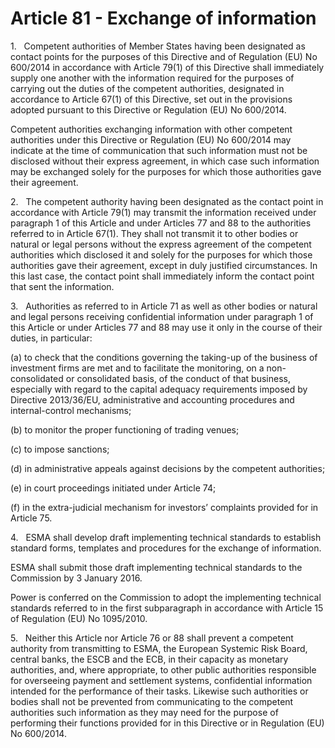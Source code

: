 # Article 81 - Exchange of information


1.   Competent authorities of Member States having been designated as contact points for the purposes of this Directive and of Regulation (EU) No 600/2014 in accordance with Article 79(1) of this Directive shall immediately supply one another with the information required for the purposes of carrying out the duties of the competent authorities, designated in accordance to Article 67(1) of this Directive, set out in the provisions adopted pursuant to this Directive or Regulation (EU) No 600/2014.

Competent authorities exchanging information with other competent authorities under this Directive or Regulation (EU) No 600/2014 may indicate at the time of communication that such information must not be disclosed without their express agreement, in which case such information may be exchanged solely for the purposes for which those authorities gave their agreement.

2.   The competent authority having been designated as the contact point in accordance with Article 79(1) may transmit the information received under paragraph 1 of this Article and under Articles 77 and 88 to the authorities referred to in Article 67(1). They shall not transmit it to other bodies or natural or legal persons without the express agreement of the competent authorities which disclosed it and solely for the purposes for which those authorities gave their agreement, except in duly justified circumstances. In this last case, the contact point shall immediately inform the contact point that sent the information.

3.   Authorities as referred to in Article 71 as well as other bodies or natural and legal persons receiving confidential information under paragraph 1 of this Article or under Articles 77 and 88 may use it only in the course of their duties, in particular:

(a) to check that the conditions governing the taking-up of the business of investment firms are met and to facilitate the monitoring, on a non-consolidated or consolidated basis, of the conduct of that business, especially with regard to the capital adequacy requirements imposed by Directive 2013/36/EU, administrative and accounting procedures and internal-control mechanisms;

(b) to monitor the proper functioning of trading venues;

(c) to impose sanctions;

(d) in administrative appeals against decisions by the competent authorities;

(e) in court proceedings initiated under Article 74;

(f) in the extra-judicial mechanism for investors’ complaints provided for in Article 75.

4.   ESMA shall develop draft implementing technical standards to establish standard forms, templates and procedures for the exchange of information.

ESMA shall submit those draft implementing technical standards to the Commission by 3 January 2016.

Power is conferred on the Commission to adopt the implementing technical standards referred to in the first subparagraph in accordance with Article 15 of Regulation (EU) No 1095/2010.

5.   Neither this Article nor Article 76 or 88 shall prevent a competent authority from transmitting to ESMA, the European Systemic Risk Board, central banks, the ESCB and the ECB, in their capacity as monetary authorities, and, where appropriate, to other public authorities responsible for overseeing payment and settlement systems, confidential information intended for the performance of their tasks. Likewise such authorities or bodies shall not be prevented from communicating to the competent authorities such information as they may need for the purpose of performing their functions provided for in this Directive or in Regulation (EU) No 600/2014.
